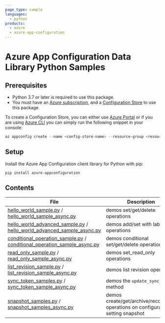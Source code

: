 ```yaml
---
page_type: sample
languages:
  - python
products:
  - azure
  - azure-app-configuration
---
```


# Azure App Configuration Data Library Python Samples

## Prerequisites

* Python 3.7 or later is required to use this package.
* You must have an [Azure subscription][azure_sub], and a [Configuration Store][configuration_store] to use this package.

To create a Configuration Store, you can either use [Azure Portal](https://ms.portal.azure.com/#create/Microsoft.Azconfig) or if you are using [Azure CLI][azure_cli] you can simply run the following snippet in your console:

```Powershell
az appconfig create --name <config-store-name> --resource-group <resource-group-name> --location eastus
```

## Setup

Install the Azure App Configuration client library for Python with pip:

```commandline
pip install azure-appconfiguration
```

## Contents

| File | Description |
|-------------|-------------|
| [hello_world_sample.py](hello_world_sample) / [hello_world_sample_async.py](hello_world_sample_async)       | demos set/get/delete operations |
| [hello_world_advanced_sample.py](hello_world_advanced_sample) / [hello_world_advanced_sample_async.py](hello_world_advanced_sample_async) | demos add/set with label/list operations |
| [conditional_operation_sample.py](conditional_operation_sample) / [conditional_operation_sample_async.py](conditional_operation_sample_async) | demos conditional set/get/delete operations |
| [read_only_sample.py](read_only_sample) / [read_only_sample_async.py](read_only_sample_async) | demos set_read_only operations |
| [list_revision_sample.py](list_revision_sample) / [list_revision_sample_async.py](list_revision_sample_async) | demos list revision operations |
| [sync_token_samples.py](sync_token_samples) / [sync_token_sample_async.py](sync_token_sample_async) | demos the `update_sync_token` method |
| [snapshot_samples.py](snapshot_samples) / [snapshot_samples_async.py](snapshot_samples_async) | demos create/get/archive/recover/list operations on configuration setting snapshot |

<!-- LINKS -->
[azure_sub]: https://azure.microsoft.com/free/
[azure_cli]: https://docs.microsoft.com/cli/azure
[configuration_store]: https://azure.microsoft.com/services/app-configuration/
[hello_world_sample]: https://github.com/Azure/azure-sdk-for-python/blob/main/sdk/appconfiguration/azure-appconfiguration/samples/hello_world_sample.py
[hello_world_sample_async]: https://github.com/Azure/azure-sdk-for-python/blob/main/sdk/appconfiguration/azure-appconfiguration/samples/hello_world_sample_async.py
[hello_world_advanced_sample]: https://github.com/Azure/azure-sdk-for-python/blob/main/sdk/appconfiguration/azure-appconfiguration/samples/hello_world_advanced_sample.py
[hello_world_advanced_sample_async]: https://github.com/Azure/azure-sdk-for-python/blob/main/sdk/appconfiguration/azure-appconfiguration/samples/hello_world_advanced_sample_async.py
[conditional_operation_sample]: https://github.com/Azure/azure-sdk-for-python/blob/main/sdk/appconfiguration/azure-appconfiguration/samples/conditional_operation_sample.py
[conditional_operation_sample_async]: https://github.com/Azure/azure-sdk-for-python/blob/main/sdk/appconfiguration/azure-appconfiguration/samples/conditional_operation_sample_async.py
[read_only_sample]: https://github.com/Azure/azure-sdk-for-python/blob/main/sdk/appconfiguration/azure-appconfiguration/samples/read_only_sample.py
[read_only_sample_async]: https://github.com/Azure/azure-sdk-for-python/blob/main/sdk/appconfiguration/azure-appconfiguration/samples/read_only_sample_async.py
[list_revision_sample]: https://github.com/Azure/azure-sdk-for-python/blob/main/sdk/appconfiguration/azure-appconfiguration/samples/list_revision_sample.py
[list_revision_sample_async]: https://github.com/Azure/azure-sdk-for-python/blob/main/sdk/appconfiguration/azure-appconfiguration/samples/list_revision_sample_async.py
[sync_token_samples]: https://github.com/Azure/azure-sdk-for-python/blob/main/sdk/appconfiguration/azure-appconfiguration/samples/sync_token_samples.py
[sync_token_sample_async]: https://github.com/Azure/azure-sdk-for-python/blob/main/sdk/appconfiguration/azure-appconfiguration/samples/sync_token_samples_async.py
[snapshot_samples]: https://github.com/Azure/azure-sdk-for-python/blob/main/sdk/appconfiguration/azure-appconfiguration/samples/snapshot_samples.py
[snapshot_samples_async]: https://github.com/Azure/azure-sdk-for-python/blob/main/sdk/appconfiguration/azure-appconfiguration/samples/snapshot_samples_async.py
